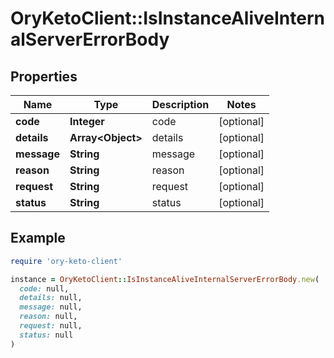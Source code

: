 # OryKetoClient::IsInstanceAliveInternalServerErrorBody

## Properties

| Name | Type | Description | Notes |
| ---- | ---- | ----------- | ----- |
| **code** | **Integer** | code | [optional] |
| **details** | **Array&lt;Object&gt;** | details | [optional] |
| **message** | **String** | message | [optional] |
| **reason** | **String** | reason | [optional] |
| **request** | **String** | request | [optional] |
| **status** | **String** | status | [optional] |

## Example

```ruby
require 'ory-keto-client'

instance = OryKetoClient::IsInstanceAliveInternalServerErrorBody.new(
  code: null,
  details: null,
  message: null,
  reason: null,
  request: null,
  status: null
)
```

